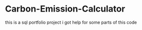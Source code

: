 # Carbon-Emission-Calculator
this is a sql portfolio project
i got help for some parts of this code 

